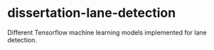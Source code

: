 # dissertation-lane-detection
Different Tensorflow machine learning models implemented for lane detection.
